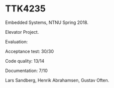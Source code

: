 # TTK4235
Embedded Systems, NTNU Spring 2018.

Elevator Project.

Evaluation: 
  
  Acceptance test: 30/30
  
  Code quality: 13/14
  
  Documentation: 7/10


Lars Sandberg, Henrik Abrahamsen, Gustav Often.

